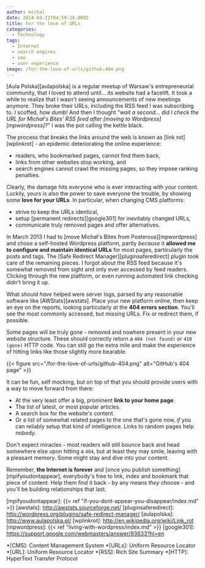 ```yaml
---
author: michal
date: 2014-04-21T04:59:18.000Z
title: For the love of URLs
categories:
  - Technology
tags:
  - Internet
  - search engines
  - seo
  - user experience
image: /for-the-love-of-urls/github-404.png
---
```


[Aula Polska][aulapolska] is a regular meetup of Warsaw's entrepreneurial community, that I loved to attend until... its website had a facelift. It took a while to realize that I wasn't seeing announcements of new meetings anymore. They broke their URLs, including the RSS feed I was subscribing to. I scoffed, *how dumb!* And then I thought "*wait a second... did I check the URL for Michał's Bites' RSS feed after [moving to Wordpress][mpwordpress]?*" I was the pot calling the kettle black.

<!--more-->

The process that breaks the links around the web is known as [link rot][wplinkrot] - an epidemic deteriorating the online experience:

* readers, who bookmarked pages, cannot find them back,
* links from other websites stop working, and
* search engines cannot crawl the missing pages, so they impose ranking penalties.

Clearly, the damage hits everyone who is ever interacting with your content. Luckily, yours is also the power to save everyone the trouble, by showing some **love for your URLs**. In particular, when changing CMS platforms:

* strive to keep the URLs identical,
* setup [permanent redirects][google301] for inevitably changed URLs,
* communicate truly removed pages and offer alternatives.

In March 2013 I had to [move Michał's Bites from Posterous][mpwordpress] and chose a self-hosted Wordpress platform, partly *because* it **allowed me to configure and maintain identical URLs** for most pages, particularly the posts and tags. The [Safe Redirect Manager][pluginsaferedirect] plugin took care of the remaining pieces. I forgot about the RSS feed because it's somewhat removed from sight and only ever accessed by feed readers. Clicking through the new platform, or even running automated link checking didn't bring it up.

What *should have* helped were server logs, parsed by any reasonable software like [AWStats][awstats]. Place your new platform online, then keep an eye on the reports, looking particularly at the **404 errors section**. You'll see the most commonly accessed, but missing URLs. Fix or redirect them, if possible.

Some pages will be truly gone - removed and nowhere present in your new website structure. These should correctly return a `404 (not found)` or `410 (gone)` HTTP code. You can still go the extra mile and make the experience of hitting links like those slightly more bearable.

{{< figure src="/for-the-love-of-urls/github-404.png" alt="GitHub's 404 page" >}}

It can be fun, self mocking, but on top of that you should provide users with a way to move forward from there:

* At the very least offer a big, prominent **link to your home page**.
* The list of latest, or most popular articles.
* A search box for the website's content.
* Or a list of somewhat related pages to the one that's gone now, *if* you can reliably setup that kind of intelligence. Links to random pages help nobody.

Don't expect miracles - most readers will still bounce back and head somewhere else upon hitting a `404`, but at least they may smile, leaving with a pleasant memory. Some might stay and dive into your content.

Remember, **the Internet is forever** and [once you publish something][mpifyoudontappear], everybody's free to link, index and bookmark that piece of content. Help them find it back - by any means *they* choose - and you'll be building relationships that last.

[mpifyoudontappear]: {{< ref "if-you-dont-appear-you-disappear/index.md" >}}
[awstats]: http://awstats.sourceforge.net/
[pluginsaferedirect]: http://wordpress.org/plugins/safe-redirect-manager/
[aulapolska]: http://www.aulapolska.pl/
[wplinkrot]: http://en.wikipedia.org/wiki/Link_rot
[mpwordpress]: {{< ref "living-with-wordpress/index.md" >}}
[google301]: https://support.google.com/webmasters/answer/93633?hl=en

*[CMS]: Content Management System
*[URLs]: Uniform Resource Locator
*[URL]: Uniform Resource Locator
*[RSS]: Rich Site Summary
*[HTTP]: HyperText Transfer Protocol

